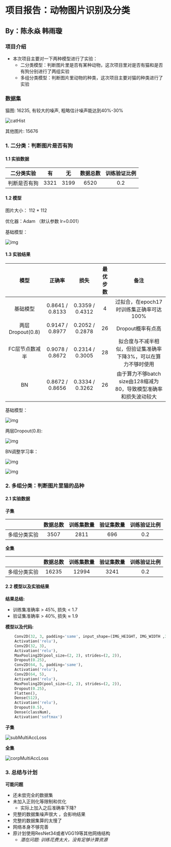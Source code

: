 # 项目报告：动物图片识别及分类

## By：陈永焱 韩雨璇

### 项目介绍

+ 本次项目主要对一下两种模型进行了实验：
  + 二分类模型：判断图片里是否有某种动物，这次项目里对是否有猫和是否有狗分别进行了两组实验
  + 多组分类模型：判断图片里动物的种类，这次项目主要对猫的种类进行了实验

### 数据集
猫图: 16235, 有较大的噪声, 粗略估计噪声能达到40%-30%

![catHist](.\multiclass\cat_dataset.png)

其他图片: 15676

### 1. 二分类：判断图片是否有狗
#### 1.1 实验数据

|二分类实验|有|无|数据总数|训练验证比例|
|:--:|:--:|:--:|:--:|:--:|
|判断是否有狗|3321|3199|6520|0.2|

#### 1.2 模型

图片大小： 112 * 112

优化器：Adam （默认参数 lr=0.001）

基础模型：

![img](./binary/binary_model.png)

#### 1.3 实验结果

|模型|正确率|损失|最优步数|备注|
|:--:|:--:|:--:|:--:|:--:|
|基础模型|0.8641 / 0.8133|0.3359 / 0.4312|4|过拟合，在epoch17时训练集正确率可达100%|
|两层Dropout(0.8)|0.9147 / 0.8977|0.2052 / 0.2878|26|Dropout概率有点高|
|FC层节点数减半|0.9078 / 0.8672|0.2314 / 0.3005|28|拟合度与不减半相似，但验证集准确率下降3%，可以在算力不够时使用|
|BN|0.8672 / 0.8656|0.3334 / 0.3262|26|由于算力不够batch size由128缩减为80，导致模型准确率和损失波动较大|

基础模型：

![img](./binary/no_dropout.png)

两层Dropout(0.8):

![img](./binary/droup_out_0.8_0.8.png)

BN调整学习率：

![img](./binary/lr0.0005.png)

![img](./binary/lr0.002.png)

### 2. 多组分类：判断图片里猫的品种
#### 2.1 实验数据

__子集__

|    |数据总数|训练集数量|验证集数量|训练验证比例|
|:--------:|:--:|:--:|:--:|:--:|
|多组分类实验|3507|2811|696|0.2|

__全集__

|    |数据总数|训练集数量|验证集数量|训练验证比例|
|:--------:|:--:|:--:|:--:|:--:|
|多组分类实验|16235|12994|3241|0.2|

#### 2.2 模型以及实验结果

__结果总结:__

+ 训练集准确率 > 45%, 损失 < 1.7
+ 验证集准确率 > 40%, 损失 ≈ 1.9

__模型以及代码:__
```python
    Conv2D(32, 3, padding='same', input_shape=(IMG_HEIGHT, IMG_WIDTH ,3)),
    Activation('relu'),
    Conv2D(32, 3),
    Activation('relu'),
    MaxPooling2D(pool_size=(2, 2), strides=(2, 2)),
    Dropout(0.25),
    Conv2D(64, 5, padding='same'),
    Activation('relu'),
    Conv2D(64, 5),
    Activation('relu'),
    MaxPooling2D(pool_size=(2, 2), strides=(2, 2)),
    Dropout(0.25),
    Flatten(),
    Dense(512),
    Activation('relu'),
    Dropout(0.5),
    Dense(classNum),
    Activation('softmax')
```

__子集__

![subMultiAccLoss](.\multiclass\150_3355kernal.png)

__全集__

![corpMultiAccLoss](.\multiclass\f_3355_90.png)
  

### 3. 总结与计划

__可能问题__
+ 还未尝完全的数据集
+ 未加入正则化等限制和优化
  + 实际上加入之后准确率下降?
+ 完整的数据集噪声很大 ，会影响结果
+ 完整的数据集算的太慢了
+ 网络本身不够完善
+ 原计划使用ResNet34或者VGG19等其他网络结构
  + _潜在问题: 训练花费太大，没有足够计算资源_
